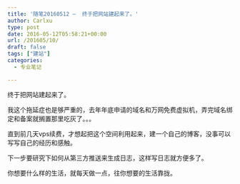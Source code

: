 ```yaml
---
title: '随笔20160512 –  终于把网站建起来了。'
author: Carlxu
type: post
date: 2016-05-12T05:58:21+00:00
url: /201605/10/
draft: false
tags: ["建站"]
categories:
  - 专业笔记

---
```

终于把网站建起来了。

我这个拖延症也是够严重的，去年年底申请的域名和万网免费虚拟机，弄完域名绑定和备案就搁置那里吃灰了。。。

直到前几天vps续费，才想起把这个空间利用起来，建一个自己的博客，没事可以写写自己的经历和感触。

下一步要研究下如何从第三方推送来生成日志，这样写日志就方便多了。

你想要什么样的生活，就每天做一点，往你想要的生活靠拢。

&nbsp;